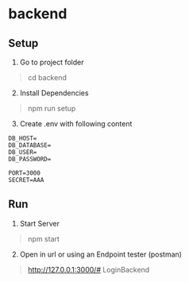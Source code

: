 # backend

## Setup

1. Go to project folder

> cd backend

2. Install Dependencies

> npm run setup

3. Create .env with following content

````
DB_HOST=
DB_DATABASE=
DB_USER=
DB_PASSWORD=

PORT=3000
SECRET=AAA
````

## Run

1. Start Server

> npm start

2. Open in url or using an Endpoint tester (postman)

> http://127.0.0.1:3000/# LoginBackend
